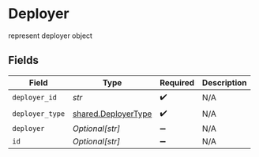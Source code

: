 # Deployer

represent deployer object


## Fields

| Field                                                      | Type                                                       | Required                                                   | Description                                                |
| ---------------------------------------------------------- | ---------------------------------------------------------- | ---------------------------------------------------------- | ---------------------------------------------------------- |
| `deployer_id`                                              | *str*                                                      | :heavy_check_mark:                                         | N/A                                                        |
| `deployer_type`                                            | [shared.DeployerType](../../models/shared/deployertype.md) | :heavy_check_mark:                                         | N/A                                                        |
| `deployer`                                                 | *Optional[str]*                                            | :heavy_minus_sign:                                         | N/A                                                        |
| `id`                                                       | *Optional[str]*                                            | :heavy_minus_sign:                                         | N/A                                                        |